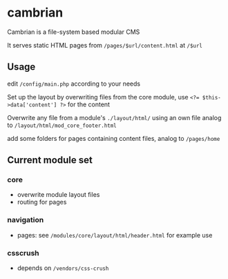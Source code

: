 # cambrian

Cambrian is a file-system based modular CMS

It serves static HTML pages from `/pages/$url/content.html` at `/$url`

## Usage
edit `/config/main.php` according to your needs

Set up the layout by overwriting files from the core module, use `<?= $this->data['content'] ?>` for the content

Overwrite any file from a module's `./layout/html/` using an own file analog to `/layout/html/mod_core_footer.html`

add some folders for pages containing content files, analog to `/pages/home`

## Current module set
### core
  - overwrite module layout files
  - routing for pages

### navigation
  - pages: see `/modules/core/layout/html/header.html` for example use 

### csscrush
  - depends on `/vendors/css-crush`
